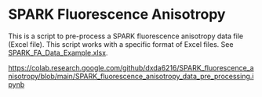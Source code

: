 # SPARK Fluorescence Anisotropy
This is a script to pre-process a SPARK fluorescence anisotropy data file (Excel file). This script works with a specific format of Excel files. See [SPARK_FA_Data_Example.xlsx](https://github.com/dxda6216/SPARK_fluorescence_anisotropy/blob/main/SPARK_FA_Data_Example.xlsx).

https://colab.research.google.com/github/dxda6216/SPARK_fluorescence_anisotropy/blob/main/SPARK_fluorescence_anisotropy_data_pre_processing.ipynb
